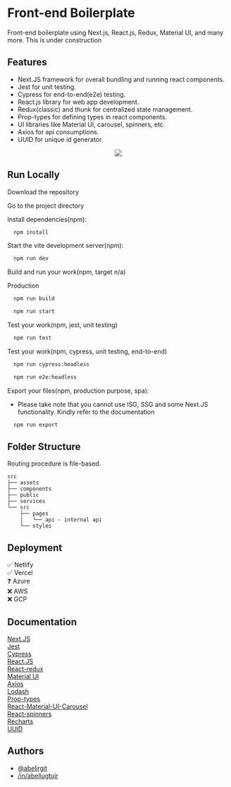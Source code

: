 # Front-end Boilerplate

Front-end boilerplate using Next.js, React.js, Redux, Material UI, and many more. This is under construction

## Features

- Next.JS framework for overall bundling and running react components.
- Jest for unit testing.
- Cypress for end-to-end(e2e) testing.
- React.js library for web app development.
- Redux(classic) and thunk for centralized state management.
- Prop-types for defining types in react components.
- UI libraries like Material UI, carousel, spinners, etc.
- Axios for api consumptions.
- UUID for unique id generator.

<p align="center">
  <img src="https://abeljrgit.github.io/assets/React-and-Redux.drawio.png">
</p>

## Run Locally

Download the repository

Go to the project directory

Install dependencies(npm):

```bash
  npm install
```

Start the vite development server(npm):

```bash
  npm run dev
```

Build and run your work(npm, target n/a)

Production

```bash
  npm run build
```

```bash
  npm run start
```

Test your work(npm, jest, unit testing)

```bash
  npm run test
```

Test your work(npm, cypress, unit testing, end-to-end)

```bash
  npm run cypress:headless
```

```bash
  npm run e2e:headless
```

Export your files(npm, production purpose, spa):

- Please take note that you cannot use ISG, SSG and some Next.JS functionality. Kindly refer to the documentation

```bash
  npm run export
```

## Folder Structure

Routing procedure is file-based.

    src
    ├── assets
    ├── components
    ├── public
    ├── services
    └── src
        ├── pages
        |   └── api - internal api
        └── styles

## Deployment

✅ Netlify  
✅ Vercel  
❓ Azure  
❌ AWS  
❌ GCP

## Documentation

[Next.JS](https://nextjs.org/docs)  
[Jest](https://jestjs.io/docs/getting-started)  
[Cypress](https://docs.cypress.io/guides/overview/why-cypress)  
[React.JS](https://react.dev/)  
[React-redux](https://react-redux.js.org/introduction/getting-started)  
[Material UI](https://mui.com/material-ui/getting-started/overview/)  
[Axios](https://axios-http.com/docs/intro)  
[Lodash](https://lodash.com/docs/4.17.15)  
[Prop-types](https://github.com/facebook/prop-types)  
[React-Material-UI-Carousel](https://learus.github.io/react-material-ui-carousel/)  
[React-spinners](https://www.davidhu.io/react-spinners/)  
[Recharts](https://recharts.org/)  
[UUID](https://github.com/uuidjs/uuid#readme)

## Authors

- [@abeljrgit](https://github.com/abeljrgit)
- [/in/abellugtujr](https://www.linkedin.com/in/abellugtujr/)
